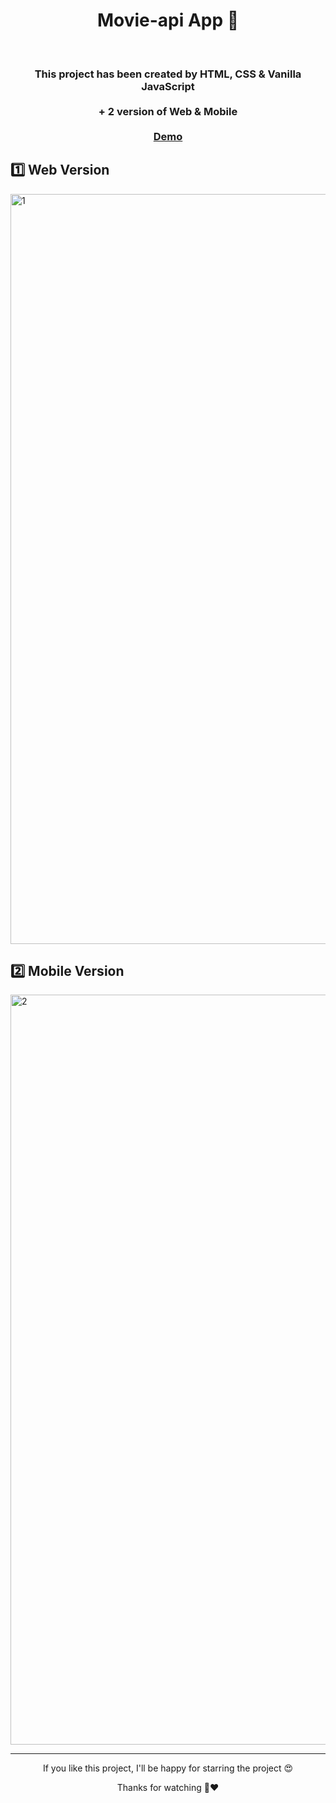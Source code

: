 <h1 align="center"> Movie-api App  💪</h1> <br>
<h3 align="center">
  This project has been created by HTML, CSS & Vanilla JavaScript <br><br>+ 2 version of Web & Mobile <br><br> <a href='https://unrivaled-cajeta-edfc75.netlify.app/'>Demo</a>
</h3>
<p align="center">
  <h2>1️⃣ Web Version</h2>
  <a href="https://unrivaled-cajeta-edfc75.netlify.app/">
    <img width="1200" alt="1" src="https://github.com/ArefShojaei/Movie-api/assets/134844185/817023cd-eb39-467a-a6c0-4db2d2e1e1dc">
  </a>
  <h2>2️⃣ Mobile Version</h2>
  <a href="https://unrivaled-cajeta-edfc75.netlify.app/">
    <img width="1200" alt="2" src="https://github.com/ArefShojaei/Movie-api/assets/134844185/ba810e1e-0cce-440a-92ea-565aee265d7d">
  </a>
</p>
<hr>
<p align='center'>If you like this project, I'll be happy for starring the project 😍</p>
<p align='center'>Thanks for watching 🙏❤️</p>
